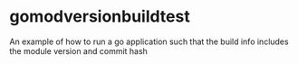 # gomodversionbuildtest

An example of how to run a go application such that the build info includes the module version and commit hash